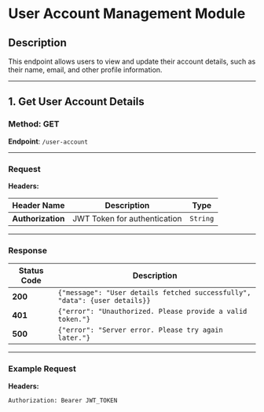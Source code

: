# User Account Management Module

## Description
This endpoint allows users to view and update their account details, such as their name, email, and other profile information.

---

## 1. Get User Account Details

### Method: **GET**

**Endpoint**: `/user-account`

---

### Request

**Headers:**

| Header Name    | Description                   | Type     |
|----------------|-------------------------------|----------|
| **Authorization** | JWT Token for authentication | `String` |

---

### Response

| Status Code | Description                                             |
|-------------|---------------------------------------------------------|
| **200**     | `{"message": "User details fetched successfully", "data": {user details}}` |
| **401**     | `{"error": "Unauthorized. Please provide a valid token."}` |
| **500**     | `{"error": "Server error. Please try again later."}`     |

---

### Example Request

**Headers:**

```http
Authorization: Bearer JWT_TOKEN
